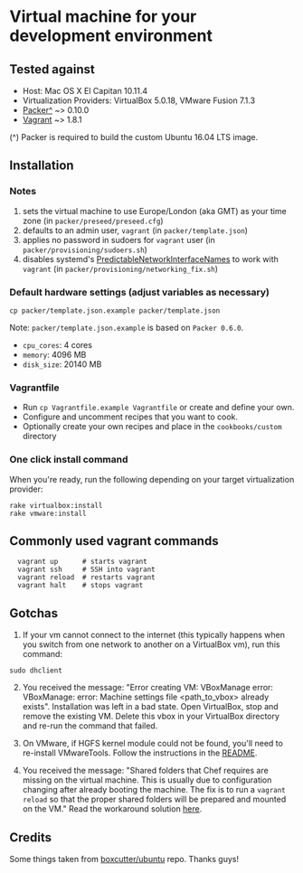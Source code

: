 # Virtual machine for your development environment

## Tested against

* Host: Mac OS X El Capitan 10.11.4
* Virtualization Providers: VirtualBox 5.0.18, VMware Fusion 7.1.3
* [Packer^](http://www.packer.io/downloads.html) ~> 0.10.0
* [Vagrant](http://downloads.vagrantup.com/) ~> 1.8.1

(^) Packer is required to build the custom Ubuntu 16.04 LTS image.

## Installation

### Notes

1. sets the virtual machine to use Europe/London (aka GMT) as your time zone (in `packer/preseed/preseed.cfg`)
2. defaults to an admin user, `vagrant` (in `packer/template.json`)
3. applies no password in sudoers for `vagrant` user (in `packer/provisioning/sudoers.sh`)
4. disables systemd's [PredictableNetworkInterfaceNames](http://www.freedesktop.org/wiki/Software/systemd/PredictableNetworkInterfaceNames/) to work with `vagrant` (in `packer/provisioning/networking_fix.sh`)

### Default hardware settings (adjust variables as necessary)

```
cp packer/template.json.example packer/template.json
```

Note: `packer/template.json.example` is based on `Packer 0.6.0`.

  * `cpu_cores`: 4 cores
  * `memory`: 4096 MB
  * `disk_size`: 20140 MB

### Vagrantfile

  * Run `cp Vagrantfile.example Vagrantfile` or create and define your own.
  * Configure and uncomment recipes that you want to cook.
  * Optionally create your own recipes and place in the `cookbooks/custom` directory

### One click install command

When you're ready, run the following depending on your target virtualization provider:

```
rake virtualbox:install
rake vmware:install
```

## Commonly used vagrant commands

```
  vagrant up      # starts vagrant
  vagrant ssh     # SSH into vagrant
  vagrant reload  # restarts vagrant
  vagrant halt    # stops vagrant
```

## Gotchas

1. If your vm cannot connect to the internet (this typically happens when you switch from one network to another on a VirtualBox vm), run this command:

```
sudo dhclient
```
2. You received the message: "Error creating VM: VBoxManage error: VBoxManage: error: Machine settings file <path_to_vbox> already exists". Installation was left in a bad state. Open VirtualBox, stop and remove the existing VM. Delete this vbox in your VirtualBox directory and re-run the command that failed.

3. On VMware, if HGFS kernel module could not be found, you'll need to re-install VMwareTools. Follow the instructions in the [README](https://github.com/rasa/vmware-tools-patches).

4. You received the message: "Shared folders that Chef requires are missing on the virtual machine.
This is usually due to configuration changing after already booting the
machine. The fix is to run a `vagrant reload` so that the proper shared
folders will be prepared and mounted on the VM." Read the workaround solution [here](https://github.com/mitchellh/vagrant/issues/5199#issuecomment-70603756).

## Credits

Some things taken from [boxcutter/ubuntu](https://github.com/boxcutter/ubuntu) repo. Thanks guys!

